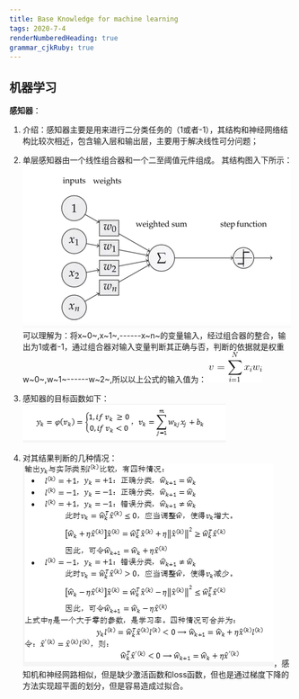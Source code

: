 ```yaml
---
title: Base Knowledge for machine learning  
tags: 2020-7-4
renderNumberedHeading: true
grammar_cjkRuby: true
---
```



## 机器学习

**感知器**：

 1. 介绍：感知器主要是用来进行二分类任务的（1或者-1），其结构和神经网络结构比较次相近，包含输入层和输出层，主要用于解决线性可分问题；
 2. 单层感知器由一个线性组合器和一个二至阈值元件组成。
    其结构图入下所示：![单层感知器结构图](https://raw.githubusercontent.com/EwardJohn/noteofyk/master/img/202074/单层感知器结构图.png) 
	可以理解为：将x~0~,x~1~,------x~n~的变量输入，经过组合器的整合，输出为1或者-1，通过组合器对输入变量判断其正确与否，判断的依据就是权重w~0~,w~1~------w~2~,所以以上公式的输入值为：
	![感知器公式](https://raw.githubusercontent.com/EwardJohn/noteofyk/master/img/202074/感知器公式.png)

3. 感知器的目标函数如下：
     ![实现类别判断的函数](https://raw.githubusercontent.com/EwardJohn/noteofyk/master/img/202074/目标函数.png) 
	 
4. 对其结果判断的几种情况：
     ![几种情况](https://raw.githubusercontent.com/EwardJohn/noteofyk/master/img/202074/几种情况.png)，感知机和神经网路相似，但是缺少激活函数和loss函数，但也是通过梯度下降的方法实现超平面的划分，但是容易造成过拟合。